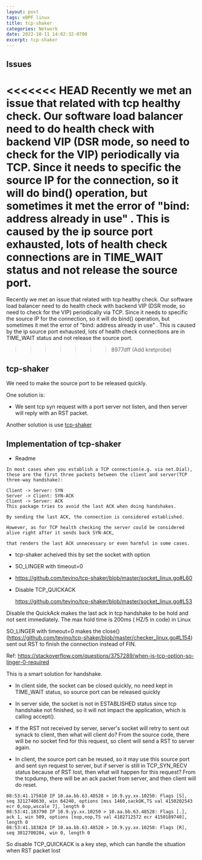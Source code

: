 ```yaml
---
layout: post
tags: eBPF linux
title: tcp-shaker
categories: Network
date: 2022-10-11 14:02:32-0700
excerpt: tcp-shaker
---
```


## Issues

<<<<<<< HEAD
Recently we met an issue that related with tcp healthy check. 
Our software load balancer need to do health check with backend VIP (DSR mode, so need to check for the VIP) periodically via TCP.
Since it needs to specific the source IP for the connection, so it will do bind() operation, but sometimes it met the error of "bind: address already in use"
. 
This is caused by the ip source port exhausted, lots of health check connections are in TIME_WAIT status and not release the source port.  
=======
Recently we met an issue that related with tcp healthy check.
Our software load balancer need to do health check with backend VIP (DSR mode, so need to check for the VIP) periodically via TCP.
Since it needs to specific the source IP for the connection, so it will do bind() operation, but sometimes it met the error of "bind: address already in use"
.
This is caused by the ip source port exhausted, lots of health check connections are in TIME_WAIT status and not release the source port.
>>>>>>> 8977dff (Add kretprobe)

## tcp-shaker

We need to make the source port to be released quickly.

One solution is:
- We sent tcp syn request with a port server not listen, and then server will reply with an RST packet.

Another solution is use [tcp-shaker](https://github.com/tevino/tcp-shaker)

## Implementation of tcp-shaker

* Readme

```
In most cases when you establish a TCP connection(e.g. via net.Dial), these are the first three packets between the client and server(TCP three-way handshake):

Client -> Server: SYN
Server -> Client: SYN-ACK
Client -> Server: ACK
This package tries to avoid the last ACK when doing handshakes.

By sending the last ACK, the connection is considered established.

However, as for TCP health checking the server could be considered alive right after it sends back SYN-ACK,

that renders the last ACK unnecessary or even harmful in some cases.

```

* tcp-shaker acheived this by set the socket with option

- SO_LINGER with timeout=0  

- https://github.com/tevino/tcp-shaker/blob/master/socket_linux.go#L60

- Disable TCP_QUICKACK

  https://github.com/tevino/tcp-shaker/blob/master/socket_linux.go#L53

Disable the QuickAck makes the last ack in tcp handshake to be hold and not sent immediately.
The max hold time is 200ms ( HZ/5 in code) in Linux

SO_LINGER with timeout=0 makes the close() (https://github.com/tevino/tcp-shaker/blob/master/checker_linux.go#L154)
sent out RST to finish the connection instead of FIN.

Ref: https://stackoverflow.com/questions/3757289/when-is-tcp-option-so-linger-0-required

This is a smart solution for handshake.

- In client side, the socket can be closed quickly, no need kept in TIME_WAIT status, so source port can be released quickly

- In server side, the socket is not in ESTABLISHED status since tcp handshake not finished, so it will not impact the application, which is calling accept().

- If the RST not received by server, server's socket will retry to sent out synack to client, then what will client do?
  From the source code, there will be no socket find for this request, so client will send a RST to server again.

- In client, the source port can be reused, so it may use this source port and sent syn request to server, but if server is still in TCP_SYN_RECV status because of RST lost, then what will happen for this request?
  From the tcpdump, there will be an ack packet from server, and then client will do reset.

```
08:53:41.175810 IP 10.aa.bb.63.48528 > 10.9.yy.xx.10250: Flags [S], seq 3212740630, win 64240, options [mss 1460,sackOK,TS val 4150202543 ecr 0,nop,wscale 7], length 0
08:53:41.183790 IP 10.9.yy.xx.10250 > 10.aa.bb.63.48528: Flags [.], ack 1, win 509, options [nop,nop,TS val 4102712572 ecr 4150189740], length 0
08:53:41.183824 IP 10.aa.bb.63.48528 > 10.9.yy.xx.10250: Flags [R], seq 3012700204, win 0, length 0
```
So disable TCP_QUICKACK is a key step, which can handle the situation when RST packet lost

